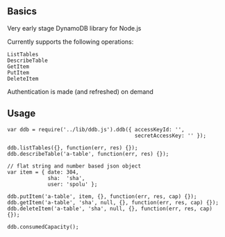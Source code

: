 ## Basics

Very early stage DynamoDB library for Node.js

Currently supports the following operations:
   
    ListTables
    DescribeTable
    GetItem
    PutItem
    DeleteItem

Authentication is made (and refreshed) on demand

## Usage

    var ddb = require('../lib/ddb.js').ddb({ accessKeyId: '',
                                             secretAccessKey: '' });
    
    ddb.listTables({}, function(err, res) {});
    ddb.describeTable('a-table', function(err, res) {});

    // flat string and number based json object
    var item = { date: 304,
                 sha:  'sha',
                 user: 'spolu' };
    
    ddb.putItem('a-table', item, {}, function(err, res, cap) {});
    ddb.getItem('a-table', 'sha', null, {}, function(err, res, cap) {});
    ddb.deleteItem('a-table', 'sha', null, {}, function(err, res, cap) {});

    ddb.consumedCapacity();

